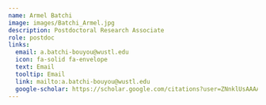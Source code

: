 ```yaml
---
name: Armel Batchi
image: images/Batchi_Armel.jpg
description: Postdoctoral Research Associate
role: postdoc
links:
  email: a.batchi-bouyou@wustl.edu
  icon: fa-solid fa-envelope
  text: Email
  tooltip: Email
  link: mailto:a.batchi-bouyou@wustl.edu
  google-scholar: https://scholar.google.com/citations?user=ZNnklUsAAAAJ&hl=en
---
```



